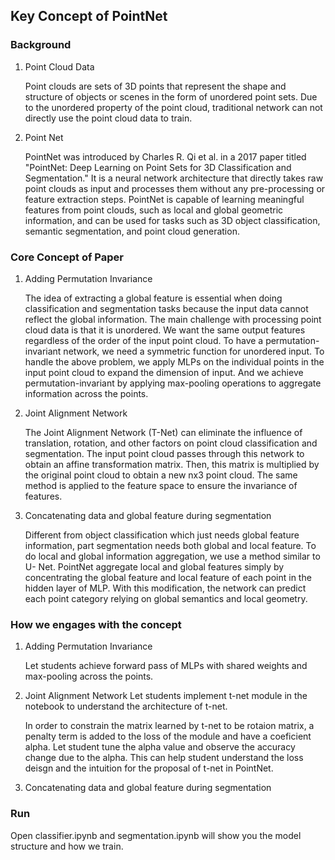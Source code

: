 ## Key Concept of PointNet
### Background
1. Point Cloud Data

   Point clouds are sets of 3D points that represent the shape and structure of objects or scenes in the form of unordered point sets. Due to the unordered property of the point cloud, traditional network can not directly use the point cloud data to train.
2. Point Net
  
   PointNet was introduced by Charles R. Qi et al. in a 2017 paper titled "PointNet: Deep Learning on Point Sets for 3D Classification and Segmentation." It is a neural network architecture that directly takes raw point clouds as input and processes them without any pre-processing or feature extraction steps. PointNet is capable of learning meaningful features from point clouds, such as local and global geometric information, and can be used for tasks such as 3D object classification, semantic segmentation, and point cloud generation.
     
### Core Concept of Paper
1. Adding Permutation Invariance

   The idea of extracting a global feature is essential when doing classification and segmentation tasks because the input data cannot reflect the global information. The main challenge with processing point cloud data is that it is unordered. We want the same output features regardless of the order of the input point cloud. To have a permutation-invariant network, we need a symmetric function for unordered input. To handle the above problem, we apply MLPs on the individual points in the input point cloud to expand the dimension of input. And we achieve permutation-invariant by applying max-pooling operations to aggregate information across the points.

2. Joint Alignment Network

   The Joint Alignment Network (T-Net) can eliminate the influence of translation, rotation, and other factors on point cloud classification and segmentation. The input point cloud passes through this network to obtain an affine transformation matrix. Then, this matrix is multiplied by the original point cloud to obtain a new nx3 point cloud. The same method is applied to the feature space to ensure the invariance of features.

3. Concatenating data and global feature during segmentation

   Different from object classification which just needs global feature information, part segmentation needs both global and local feature. To do local and global information aggregation, we use a method similar to U- Net. PointNet aggregate local and global features simply by concentrating the global feature and local feature of each point in the hidden layer of MLP. With this modification, the network can predict each point category relying on global semantics and local geometry.

### How we engages with the concept
1. Adding Permutation Invariance

   Let students achieve forward pass of MLPs with shared weights and max-pooling across the points.
2. Joint Alignment Network
   Let students implement t-net module in the notebook to understand the architecture of t-net.
   
   In order to constrain the matrix learned by t-net to be rotaion matrix, a penalty term is added to the loss of the module and have a coeficient alpha. Let student tune the alpha value and observe the accuracy change due to the alpha. This can help student understand the loss deisgn and the intuition for the proposal of t-net in PointNet.
   
3. Concatenating data and global feature during segmentation
### Run 
Open classifier.ipynb and segmentation.ipynb will show you the model structure and how we train.
